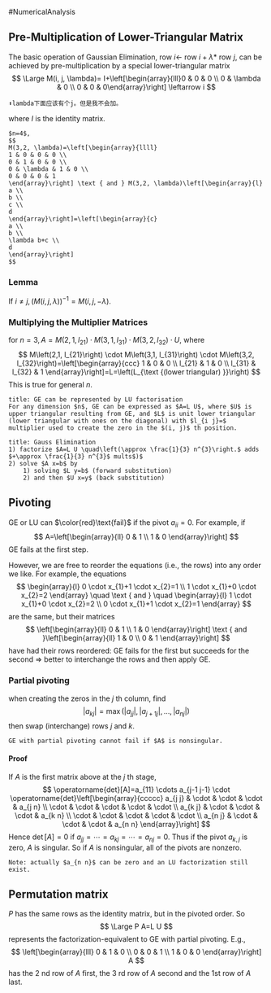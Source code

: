 #NumericalAnalysis 

## Pre-Multiplication of Lower-Triangular Matrix
The basic operation of Gaussian Elimination, row $i \leftarrow$ row $i+\lambda *$ row $j$, can be achieved by pre-multiplication by a special lower-triangular matrix
$$
\Large
M(i, j, \lambda)=
I+\left[\begin{array}{lll}0 & 0 & 0 \\ 0 & \lambda & 0 \\ 0 & 0 & 0\end{array}\right] \leftarrow i
$$
```note-green
⬆️lambda下面应该有个j。但是我不会加。
```


where $I$ is the identity matrix.

```ad-example
$n=4$,
$$
M(3,2, \lambda)=\left[\begin{array}{llll}
1 & 0 & 0 & 0 \\
0 & 1 & 0 & 0 \\
0 & \lambda & 1 & 0 \\
0 & 0 & 0 & 1
\end{array}\right] \text { and } M(3,2, \lambda)\left[\begin{array}{l}
a \\
b \\
c \\
d
\end{array}\right]=\left[\begin{array}{c}
a \\
b \\
\lambda b+c \\
d
\end{array}\right]
$$
```
### Lemma
If $i \neq j,(M(i, j, \lambda))^{-1}=M(i, j,-\lambda)$.

### Multiplying the Multiplier Matrices
for $n=3, A=M\left(2,1, l_{21}\right) \cdot M\left(3,1, l_{31}\right) \cdot M\left(3,2, l_{32}\right) \cdot U$, where
$$
M\left(2,1, l_{21}\right) \cdot M\left(3,1, l_{31}\right) \cdot M\left(3,2, l_{32}\right)=\left[\begin{array}{ccc}
1 & 0 & 0 \\
l_{21} & 1 & 0 \\
l_{31} & l_{32} & 1
\end{array}\right]=L=\left(L_{\text {(lower triangular) }}\right)
$$
This is true for general $n$.

```ad-theorem
title: GE can be represented by LU factorisation
For any dimension $n$, GE can be expressed as $A=L U$, where $U$ is upper triangular resulting from GE, and $L$ is unit lower triangular (lower triangular with ones on the diagonal) with $l_{i j}=$ multiplier used to create the zero in the $(i, j)$ th position.
```

```ad-algorithm
title: Gauss Elimination
1) factorize $A=L U \quad\left(\approx \frac{1}{3} n^{3}\right.$ adds $+\approx \frac{1}{3} n^{3}$ mults$)$
2) solve $A x=b$ by
	1) solving $L y=b$ (forward substitution)
	2) and then $U x=y$ (back substitution)
```
## Pivoting
GE or LU can $\color{red}\text{fail}$ if the pivot $a_{i i}=0$. For example, if
$$
A=\left[\begin{array}{ll}
0 & 1 \\
1 & 0
\end{array}\right]
$$
GE fails at the first step.

However, we are free to reorder the equations (i.e., the rows) into any order we like. For example, the equations
$$
\begin{array}{l}
0 \cdot x_{1}+1 \cdot x_{2}=1 \\
1 \cdot x_{1}+0 \cdot x_{2}=2
\end{array} \quad \text { and } \quad \begin{array}{l}
1 \cdot x_{1}+0 \cdot x_{2}=2 \\
0 \cdot x_{1}+1 \cdot x_{2}=1
\end{array}
$$
are the same, but their matrices
$$
\left[\begin{array}{ll}
0 & 1 \\
1 & 0
\end{array}\right] \text { and }\left[\begin{array}{ll}
1 & 0 \\
0 & 1
\end{array}\right]
$$
have had their rows reordered: GE fails for the first but succeeds for the second $\Longrightarrow$ better to interchange the rows and then apply GE.

### Partial pivoting
when creating the zeros in the $j$ th column, find
$$
\left|a_{k j}\right|=\max \left(\left|a_{j j}\right|,\left|a_{j+1 j}\right|, \ldots,\left|a_{n j}\right|\right)
$$
then swap (interchange) rows $j$ and $k$.


```ad-theorem
GE with partial pivoting cannot fail if $A$ is nonsingular.
```
#### Proof
If $A$ is the first matrix above at the $j$ th stage,
$$
\operatorname{det}[A]=a_{11} \cdots a_{j-1 j-1} \cdot \operatorname{det}\left[\begin{array}{ccccc}
a_{j j} & \cdot & \cdot & \cdot & a_{j n} \\
\cdot & \cdot & \cdot & \cdot & \cdot \\
a_{k j} & \cdot & \cdot & \cdot & a_{k n} \\
\cdot & \cdot & \cdot & \cdot & \cdot \\
a_{n j} & \cdot & \cdot & \cdot & a_{n n}
\end{array}\right]
$$
Hence $\operatorname{det}[A]=0$ if $a_{j j}=\cdots=a_{k j}=\cdots=a_{n j}=0$. Thus if the pivot $a_{k, j}$ is zero, $A$ is singular. So if $A$ is nonsingular, all of the pivots are nonzero.

```ad-note
Note: actually $a_{n n}$ can be zero and an LU factorization still exist.
```
## Permutation matrix
$P$ has the same rows as the identity matrix, but in the pivoted order. So
$$
\Large
P A=L U
$$
represents the factorization-equivalent to GE with partial pivoting. E.g.,
$$
\left[\begin{array}{lll}
0 & 1 & 0 \\
0 & 0 & 1 \\
1 & 0 & 0
\end{array}\right] A
$$
has the 2 nd row of $A$ first, the 3 rd row of $A$ second and the 1st row of $A$ last.